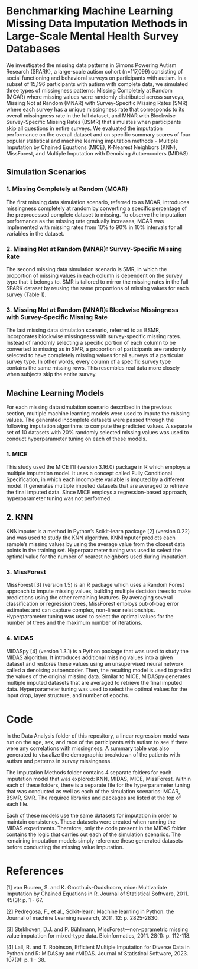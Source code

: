 # Benchmarking Machine Learning Missing Data Imputation Methods in Large-Scale Mental Health Survey Databases
We investigated the missing data patterns in Simons Powering Autism Research (SPARK), a large-scale autism cohort (n=117,099) consisting of social functioning and behavioral surveys on participants with autism. In a subset of 15,196 participants with autism with complete data, we simulated three types of missingness patterns: Missing Completely at Random (MCAR) where missing values were randomly distributed across surveys, Missing Not at Random (MNAR) with Survey-Specific Missing Rates (SMR) where each survey has a unique missingness rate that corresponds to its overall missingness rate in the full dataset, and MNAR with Blockwise Survey-Specific Missing Rates (BSMR) that simulates when participants skip all questions in entire surveys. We evaluated the imputation performance on the overall dataset and on specific summary scores of four popular statistical and machine learning imputation methods - Multiple Imputation by Chained Equations (MICE), K-Nearest Neighbors (KNN), MissForest, and Multiple Imputation with Denoising Autoencoders (MIDAS). 

## Simulation Scenarios
### 1. Missing Completely at Random (MCAR)
The first missing data simulation scenario, referred to as MCAR, introduces missingness completely at random by converting a specific percentage of the preprocessed complete dataset to missing. To observe the imputation performance as the missing rate gradually increases, MCAR was implemented with missing rates from 10% to 90% in 10% intervals for all variables in the dataset.    

### 2. Missing Not at Random (MNAR): Survey-Specific Missing Rate
The second missing data simulation scenario is SMR, in which the proportion of missing values in each column is dependent on the survey type that it belongs to. SMR is tailored to mirror the missing rates in the full SPARK dataset by reusing the same proportions of missing values for each survey (Table 1).

### 3. Missing Not at Random (MNAR): Blockwise Missingness with Survey-Specific Missing Rate
The last missing data simulation scenario, referred to as BSMR, incorporates blockwise missingness with survey-specific missing rates. Instead of randomly selecting a specific portion of each column to be converted to missing as in SMR, a proportion of participants are randomly selected to have completely missing values for all surveys of a particular survey type. In other words, every column of a specific survey type contains the same missing rows. This resembles real data more closely when subjects skip the entire survey.

## Machine Learning Models

For each missing data simulation scenario described in the previous section, multiple machine learning models were used to impute the missing values. The generated incomplete datasets were passed through the following imputation algorithms to compute the predicted values. A separate set of 10 datasets with 20% randomly selected missing values was used to conduct hyperparameter tuning on each of these models.

### 1. MICE
This study used the MICE [1] (version 3.16.0) package in R which employs a multiple imputation model. It uses a concept called Fully Conditional Specification, in which each incomplete variable is imputed by a different model. It generates multiple imputed datasets that are averaged to retrieve the final imputed data. Since MICE employs a regression-based approach, hyperparameter tuning was not performed.

## 2. KNN
KNNImputer is a method in Python’s Scikit-learn package [2] (version 0.22) and was used to study the KNN algorithm. KNNImputer predicts each sample’s missing values by using the average value from the closest data points in the training set. Hyperparameter tuning was used to select the optimal value for the number of nearest neighbors used during imputation.

### 3. MissForest
MissForest [3] (version 1.5) is an R package which uses a Random Forest approach to impute missing values, building multiple decision trees to make predictions using the other remaining features. By averaging several classification or regression trees, MissForest employs out-of-bag error estimates and can capture complex, non-linear relationships. Hyperparameter tuning was used to select the optimal values for the number of trees and the maximum number of iterations.

### 4. MIDAS
MIDASpy [4] (version 1.3.1) is a Python package that was used to study the MIDAS algorithm. It introduces additional missing values into a given dataset and restores these values using an unsupervised neural network called a denoising autoencoder. Then, the resulting model is used to predict the values of the original missing data. Similar to MICE, MIDASpy generates multiple imputed datasets that are averaged to retrieve the final imputed data. Hyperparameter tuning was used to select the optimal values for the input drop, layer structure, and number of epochs.

# Code
In the Data Analysis folder of this repository, a linear regression model was run on the age, sex, and race of the participants with autism to see if there were any correlations with missingness. A summary table was also generated to visualize the demographic breakdown of the patients with autism and patterns in survey missingness.

The Imputation Methods folder contains 4 separate folders for each imputation model that was explored: KNN, MIDAS, MICE, MissForest. Within each of these folders, there is a separate file for the hyperparameter tuning that was conducted as well as each of the simulation scenarios: MCAR, BSMR, SMR. The required libraries and packages are listed at the top of each file.

Each of these models use the same datasets for imputation in order to maintain consistency. These datasets were created when running the MIDAS experiments. Therefore, only the code present in the MIDAS folder contains the logic that carries out each of the simulation scenarios. The remaining imputation models simply reference these generated datasets before conducting the missing value imputation.

# References

[1] van Buuren, S. and K. Groothuis-Oudshoorn, mice: Multivariate Imputation by Chained Equations in R. Journal of Statistical Software, 2011. 45(3): p. 1 - 67.

[2] Pedregosa, F., et al., Scikit-learn: Machine learning in Python. the Journal of machine Learning research, 2011. 12: p. 2825-2830.

[3] Stekhoven, D.J. and P. Bühlmann, MissForest—non-parametric missing value imputation for mixed-type data. Bioinformatics, 2011. 28(1): p. 112-118.

[4] Lall, R. and T. Robinson, Efficient Multiple Imputation for Diverse Data in Python and R: MIDASpy and rMIDAS. Journal of Statistical Software, 2023. 107(9): p. 1 - 38.